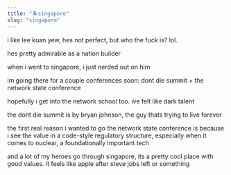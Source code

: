 ```yaml
---
title: "🏝️singapore"
slug: "singapore"
---
```


i like lee kuan yew, hes not perfect, but who the fuck is? lol.

hes pretty admirable as a nation builder

when i went to singapore, i just nerded out on him

im going there for a couple conferences soon: dont die summit + the network state conference

hopefully i get into the network school too. ive felt like dark talent

the dont die summit is by bryan johnson, the guy thats trying to live forever

the first real reason i wanted to go the network state conference is because i see the value in a code-style regulatory structure, especially when it comes to nuclear, a foundationally important tech

and a lot of my heroes go through singapore, its a pretty cool place with good values. it feels like apple after steve jobs left or something